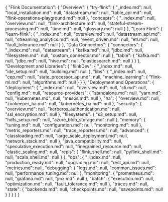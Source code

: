{
  "Flink Documentation": {
    "Overview": {
      "try-flink": {
        "_index.md": null,
        "local_installation.md": null,
        "datastream.md": null,
        "table_api.md": null,
        "flink-operations-playground.md": null
      },
      "concepts": {
        "_index.md": null,
        "overview.md": null,
        "flink-architecture.md": null,
        "stateful-stream-processing.md": null,
        "time.md": null,
        "glossary.md": null
      }
    },
    "Learn Flink": {
      "learn-flink": {
        "_index.md": null,
        "overview.md": null,
        "datastream_api.md": null,
        "streaming_analytics.md": null,
        "event_driven.md": null,
        "etl.md": null,
        "fault_tolerance.md": null
      }
    },
    "Data Connectors": {
      "connectors": {
        "_index.md": null,
        "datastream": {
          "kafka.md": null,
          "jdbc.md": null,
          "filesystem.md": null,
          "custom_connector.md": null
        },
        "table": {
          "kafka.md": null,
          "jdbc.md": null,
          "hive.md": null,
          "elasticsearch.md": null
        }
      }
    },
    "Development and Libraries": {
      "flinkDev": {
        "_index.md": null,
        "ide_setup.md": null,
        "building.md": null
      },
      "libs": {
        "_index.md": null,
        "cep.md": null,
        "state_processor_api.md": null,
        "machine_learning": {
          "flink-ml.md": null,
          "algorithms.md": null
        }
      }
    },
    "Deployment and Operations": {
      "deployment": {
        "_index.md": null,
        "overview.md": null,
        "cli.md": null,
        "config.md": null,
        "resource-providers": {
          "standalone.md": null,
          "yarn.md": null,
          "kubernetes.md": null,
          "mesos.md": null
        },
        "ha": {
          "overview.md": null,
          "zookeeper_ha.md": null,
          "kubernetes_ha.md": null
        },
        "security": {
          "overview.md": null,
          "kerberos_authentication.md": null,
          "ssl_encryption.md": null
        },
        "filesystems": {
          "s3_setup.md": null,
          "hdfs_setup.md": null,
          "azure_blob_storage.md": null
        },
        "memory": {
          "tuning.md": null,
          "configuration.md": null,
          "monitoring.md": null
        },
        "metric_reporters.md": null,
        "trace_reporters.md": null,
        "advanced": {
          "classloading.md": null,
          "large_scale_deployment.md": null,
          "network_stack.md": null
        },
        "java_compatibility.md": null,
        "speculative_execution.md": null,
        "finegrained_resource.md": null,
        "elastic_scaling.md": null,
        "repls": {
          "flink_shell.md": null,
          "pyflink_shell.md": null,
          "scala_shell.md": null
        }
      },
      "ops": {
        "_index.md": null,
        "production_ready.md": null,
        "upgrading.md": null,
        "rest_api.md": null,
        "metrics.md": null,
        "debugging": {
          "logs.md": null,
          "common_issues.md": null,
          "performance_tuning.md": null
        },
        "monitoring": {
          "prometheus.md": null,
          "grafana.md": null,
          "jmx.md": null
        },
        "batch": {
          "execution.md": null,
          "optimization.md": null,
          "fault_tolerance.md": null
        },
        "traces.md": null,
        "state": {
          "backends.md": null,
          "checkpoints.md": null,
          "savepoints.md": null
        }
      }
    }
  }
}
